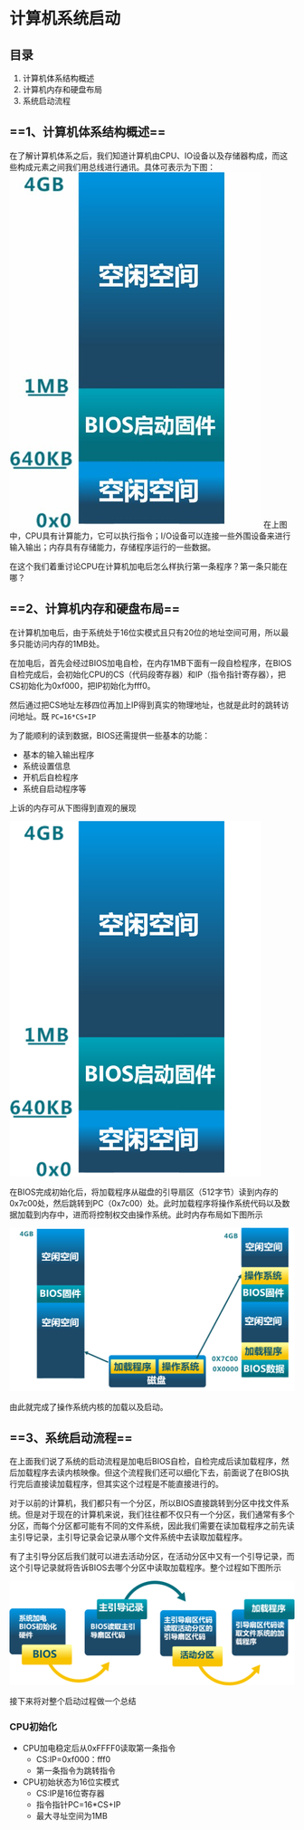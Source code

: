 # 计算机系统启动
## **目录**
1. 计算机体系结构概述
2. 计算机内存和硬盘布局
3. 系统启动流程

## ==1、计算机体系结构概述==
在了解计算机体系之后，我们知道计算机由CPU、IO设备以及存储器构成，而这些构成元素之间我们用总线进行通讯。具体可表示为下图：
![title](https://raw.githubusercontent.com/yurui105/image/master/image/2019/03/26/%E5%86%85%E5%AD%98-1553611938413.jpg)
在上图中，CPU具有计算能力，它可以执行指令；I/O设备可以连接一些外围设备来进行输入输出；内存具有存储能力，存储程序运行的一些数据。

在这个我们着重讨论CPU在计算机加电后怎么样执行第一条程序？第一条只能在哪？

## ==2、计算机内存和硬盘布局==
在计算机加电后，由于系统处于16位实模式且只有20位的地址空间可用，所以最多只能访问内存的1MB处。

在加电后，首先会经过BIOS加电自检，在内存1MB下面有一段自检程序，在BIOS自检完成后，会初始化CPU的CS（代码段寄存器）和IP（指令指针寄存器），把CS初始化为0xf000，把IP初始化为fff0。

然后通过把CS地址左移四位再加上IP得到真实的物理地址，也就是此时的跳转访问地址。既	    ```PC=16*CS+IP```

为了能顺利的读到数据，BIOS还需提供一些基本的功能：
- 基本的输入输出程序
- 系统设置信息
- 开机后自检程序
- 系统自启动程序等

上诉的内存可从下图得到直观的展现

![title](https://raw.githubusercontent.com/yurui105/image/master/image/2019/03/26/%E5%86%85%E5%AD%98-1553609248372.png)

在BIOS完成初始化后，将加载程序从磁盘的引导扇区（512字节）读到内存的0x7c00处，然后跳转到PC（0x7c00）处。此时加载程序将操作系统代码以及数据加载到内存中，进而将控制权交由操作系统。此时内存布局如下图所示

![title](https://raw.githubusercontent.com/yurui105/image/master/image/2019/03/26/%E5%9B%BE%E7%89%871-1553611533462.png)

由此就完成了操作系统内核的加载以及启动。

## ==3、系统启动流程==
在上面我们说了系统的启动流程是加电后BIOS自检，自检完成后读加载程序，然后加载程序去读内核映像。但这个流程我们还可以细化下去，前面说了在BIOS执行完后直接读加载程序，但其实这个过程是不能直接进行的。

对于以前的计算机，我们都只有一个分区，所以BIOS直接跳转到分区中找文件系统。但是对于现在的计算机来说，我们往往都不仅只有一个分区，我们通常有多个分区，而每个分区都可能有不同的文件系统，因此我们需要在读加载程序之前先读主引导记录，主引导记录会记录从哪个文件系统中去读取加载程序。

有了主引导分区后我们就可以进去活动分区，在活动分区中又有一个引导记录，而这个引导记录就将告诉BIOS去哪个分区中读取加载程序。整个过程如下图所示

![title](https://raw.githubusercontent.com/yurui105/image/master/image/2019/03/27/%E5%9B%BE%E7%89%872-1553616213116.png)

接下来将对整个启动过程做一个总结

### CPU初始化
- CPU加电稳定后从0xFFFF0读取第一条指令
	- CS:IP=0xf000：fff0
	- 第一条指令为跳转指令
- CPU初始状态为16位实模式
	- CS:IP是16位寄存器
	- 指令指针PC=16*CS+IP
	- 最大寻址空间为1MB